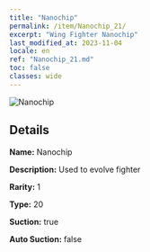 ```yaml
---
title: "Nanochip"
permalink: /item/Nanochip_21/
excerpt: "Wing Fighter Nanochip"
last_modified_at: 2023-11-04
locale: en
ref: "Nanochip_21.md"
toc: false
classes: wide
---
```



 ![Nanochip](/images/item/Nanochip_p.png)



## Details

 **Name:** Nanochip 

 **Description:** Used to evolve fighter

 **Rarity:** 1 

 **Type:** 20 

 **Suction:** true 

 **Auto Suction:** false 


